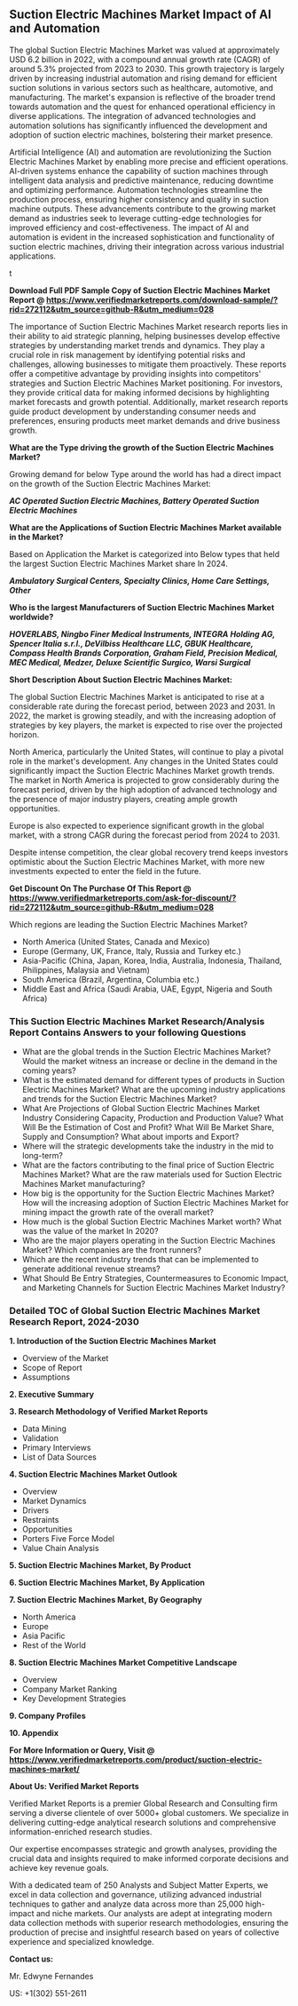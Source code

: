 <h2>Suction Electric Machines Market Impact of AI and Automation</h2><p>The global Suction Electric Machines Market was valued at approximately USD 6.2 billion in 2022, with a compound annual growth rate (CAGR) of around 5.3% projected from 2023 to 2030. This growth trajectory is largely driven by increasing industrial automation and rising demand for efficient suction solutions in various sectors such as healthcare, automotive, and manufacturing. The market's expansion is reflective of the broader trend towards automation and the quest for enhanced operational efficiency in diverse applications. The integration of advanced technologies and automation solutions has significantly influenced the development and adoption of suction electric machines, bolstering their market presence.</p><p>Artificial Intelligence (AI) and automation are revolutionizing the Suction Electric Machines Market by enabling more precise and efficient operations. AI-driven systems enhance the capability of suction machines through intelligent data analysis and predictive maintenance, reducing downtime and optimizing performance. Automation technologies streamline the production process, ensuring higher consistency and quality in suction machine outputs. These advancements contribute to the growing market demand as industries seek to leverage cutting-edge technologies for improved efficiency and cost-effectiveness. The impact of AI and automation is evident in the increased sophistication and functionality of suction electric machines, driving their integration across various industrial applications.</p>t</p><p id="" class=""><strong>Download Full PDF Sample Copy of Suction Electric Machines Market Report @ <a href="https://www.verifiedmarketreports.com/download-sample/?rid=272112&utm_source=github-R&utm_medium=028" target="_blank">https://www.verifiedmarketreports.com/download-sample/?rid=272112&utm_source=github-R&utm_medium=028</a></strong></p><p>The importance of&nbsp;Suction Electric Machines Market research reports lies in their ability to aid strategic planning, helping businesses develop effective strategies by understanding market trends and dynamics. They play a crucial role in risk management by identifying potential risks and challenges, allowing businesses to mitigate them proactively. These reports offer a competitive advantage by providing insights into competitors' strategies and Suction Electric Machines Market positioning. For investors, they provide critical data for making informed decisions by highlighting market forecasts and growth potential. Additionally, market research reports guide product development by understanding consumer needs and preferences, ensuring products meet market demands and drive business growth.</p><p><strong>What are the&nbsp;Type driving the growth of the Suction Electric Machines Market?</strong></p><p id="" class="">Growing demand for below Type around the world has had a direct impact on the growth of the Suction Electric Machines Market:</p><em><strong>AC Operated Suction Electric Machines, Battery Operated Suction Electric Machines</strong></em></p><strong>What are the&nbsp;Applications&nbsp;of Suction Electric Machines Market available in the Market?</strong></p><p id="" class="">Based on Application the Market is categorized into Below types that held the largest Suction Electric Machines Market share In 2024.</p><em><strong>Ambulatory Surgical Centers, Specialty Clinics, Home Care Settings, Other</strong></em></p><strong>Who is the largest Manufacturers of Suction Electric Machines Market worldwide?</strong></p><p><em><strong>HOVERLABS, Ningbo Finer Medical Instruments, INTEGRA Holding AG, Spencer Italia s.r.l., DeVilbiss Healthcare LLC, GBUK Healthcare, Compass Health Brands Corporation, Graham Field, Precision Medical, MEC Medical, Medzer, Deluxe Scientific Surgico, Warsi Surgical</strong></em></p><p id="" class=""><strong>Short Description About Suction Electric Machines Market:</strong></p><p>The global Suction Electric Machines Market is anticipated to rise at a considerable rate during the forecast period, between 2023 and 2031. In 2022, the market is growing steadily, and with the increasing adoption of strategies by key players, the market is expected to rise over the projected horizon.</p><p>North America, particularly the United States, will continue to play a pivotal role in the market's development. Any changes in the United States could significantly impact the Suction Electric Machines Market growth trends. The market in North America is projected to grow considerably during the forecast period, driven by the high adoption of advanced technology and the presence of major industry players, creating ample growth opportunities.</p><p>Europe is also expected to experience significant growth in the global market, with a strong CAGR during the forecast period from 2024 to 2031.</p><p>Despite intense competition, the clear global recovery trend keeps investors optimistic about the Suction Electric Machines Market, with more new investments expected to enter the field in the future.</p><p id="" class=""><strong>Get Discount On The Purchase Of This Report @ <a href="https://www.verifiedmarketreports.com/ask-for-discount/?rid=272112&utm_source=github-R&utm_medium=028" target="_blank">https://www.verifiedmarketreports.com/ask-for-discount/?rid=272112&utm_source=github-R&utm_medium=028</a></strong></p>Which regions are leading the Suction Electric Machines Market?</p><ul><li>North America (United States, Canada and Mexico)</li><li>Europe (Germany, UK, France, Italy, Russia and Turkey etc.)</li><li>Asia-Pacific (China, Japan, Korea, India, Australia, Indonesia, Thailand, Philippines, Malaysia and Vietnam)</li><li>South America (Brazil, Argentina, Columbia etc.)</li><li>Middle East and Africa (Saudi Arabia, UAE, Egypt, Nigeria and South Africa)</li></ul><h3 id="" class="">This Suction Electric Machines Market Research/Analysis Report Contains Answers to your following Questions</h3><ul><li>What are the global trends in the Suction Electric Machines Market? Would the market witness an increase or decline in the demand in the coming years?</li><li>What is the estimated demand for different types of products in Suction Electric Machines Market? What are the upcoming industry applications and trends for the Suction Electric Machines Market?</li><li>What Are Projections of Global Suction Electric Machines Market Industry Considering Capacity, Production and Production Value? What Will Be the Estimation of Cost and Profit? What Will Be Market Share, Supply and Consumption? What about imports and Export?</li><li>Where will the strategic developments take the industry in the mid to long-term?</li><li>What are the factors contributing to the final price of Suction Electric Machines Market? What are the raw materials used for Suction Electric Machines Market manufacturing?</li><li>How big is the opportunity for the Suction Electric Machines Market? How will the increasing adoption of Suction Electric Machines Market for mining impact the growth rate of the overall market?</li><li>How much is the global Suction Electric Machines Market worth? What was the value of the market In 2020?</li><li>Who are the major players operating in the Suction Electric Machines Market? Which companies are the front runners?</li><li>Which are the recent industry trends that can be implemented to generate additional revenue streams?</li><li>What Should Be Entry Strategies, Countermeasures to Economic Impact, and Marketing Channels for Suction Electric Machines Market Industry?</li></ul><h3 id="" class="">Detailed TOC of Global Suction Electric Machines Market Research Report, 2024-2030</h3><p id="" class=""><strong>1. Introduction of the Suction Electric Machines Market</strong></p><ul><li>Overview of the Market</li><li>Scope of Report</li><li>Assumptions</li></ul><p id="" class=""><strong>2. Executive Summary</strong></p><p id="" class=""><strong>3. Research Methodology of Verified Market Reports</strong></p><ul><li>Data Mining</li><li>Validation</li><li>Primary Interviews</li><li>List of Data Sources</li></ul><p id="" class=""><strong>4. Suction Electric Machines Market Outlook</strong></p><ul><li>Overview</li><li>Market Dynamics</li><li>Drivers</li><li>Restraints</li><li>Opportunities</li><li>Porters Five Force Model</li><li>Value Chain Analysis</li></ul><p id="" class=""><strong>5. Suction Electric Machines Market, By Product</strong></p><p id="" class=""><strong>6. Suction Electric Machines Market, By Application</strong></p><p id="" class=""><strong>7. Suction Electric Machines Market, By Geography</strong></p><ul><li>North America</li><li>Europe</li><li>Asia Pacific</li><li>Rest of the World</li></ul><p id="" class=""><strong>8. Suction Electric Machines Market Competitive Landscape</strong></p><ul><li>Overview</li><li>Company Market Ranking</li><li>Key Development Strategies</li></ul><p id="" class=""><strong>9. Company Profiles</strong></p><p id="" class=""><strong>10. Appendix</strong></p><p id="" class=""><strong>For More Information or Query, Visit @ <a href="https://www.verifiedmarketreports.com/product/suction-electric-machines-market/" target="_blank">https://www.verifiedmarketreports.com/product/suction-electric-machines-market/</a></strong></p><p id="" class=""><strong>About Us: Verified Market Reports</strong></p><p id="" class="">Verified Market Reports is a premier Global Research and Consulting firm serving a diverse clientele of over 5000+ global customers. We specialize in delivering cutting-edge analytical research solutions and comprehensive information-enriched research studies.</p><p id="" class="">Our expertise encompasses strategic and growth analyses, providing the crucial data and insights required to make informed corporate decisions and achieve key revenue goals.</p><p id="" class="">With a dedicated team of 250 Analysts and Subject Matter Experts, we excel in data collection and governance, utilizing advanced industrial techniques to gather and analyze data across more than 25,000 high-impact and niche markets. Our analysts are adept at integrating modern data collection methods with superior research methodologies, ensuring the production of precise and insightful research based on years of collective experience and specialized knowledge.</p><p id="" class=""><strong>Contact us:</strong></p><p id="" class="">Mr. Edwyne Fernandes</p><p id="" class="">US: +1(302) 551-2611</p>